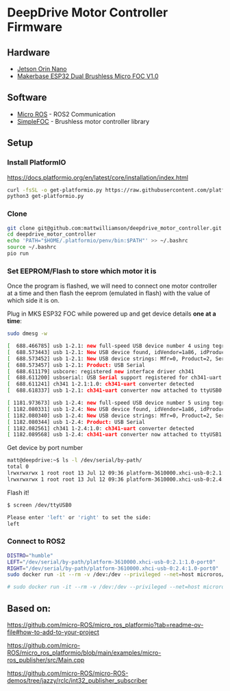 # DeepDrive Motor Controller Firmware

## Hardware
- [Jetson Orin Nano](https://developer.nvidia.com/embedded/learn/get-started-jetson-orin-nano-devkit)
- [Makerbase ESP32 Dual Brushless Micro FOC V1.0](https://makerbase3d.com/product/esp32-foc/)


## Software

- [Micro ROS](https://micro.ros.org/) - ROS2 Communication
- [SimpleFOC](https://docs.simplefoc.com/library_platformio) - Brushless motor controller library


## Setup
### Install PlatformIO

https://docs.platformio.org/en/latest/core/installation/index.html

```sh
curl -fsSL -o get-platformio.py https://raw.githubusercontent.com/platformio/platformio-core-installer/master/get-platformio.py
python3 get-platformio.py
```

### Clone
```sh
git clone git@github.com:mattwilliamson/deepdrive_motor_controller.git
cd deepdrive_motor_controller
echo 'PATH="$HOME/.platformio/penv/bin:$PATH"' >> ~/.bashrc
source ~/.bashrc
pio run
```

### Set EEPROM/Flash to store which motor it is
Once the program is flashed, we will need to connect one motor controller at a time and then flash the eeprom (emulated in flash) with the value of which side it is on.

Plug in MKS ESP32 FOC while powered up and get device details **one at a time**:

```sh
sudo dmesg -w

[  688.466785] usb 1-2.1: new full-speed USB device number 4 using tegra-xusb
[  688.573443] usb 1-2.1: New USB device found, idVendor=1a86, idProduct=7523, bcdDevice= 2.64
[  688.573452] usb 1-2.1: New USB device strings: Mfr=0, Product=2, SerialNumber=0
[  688.573457] usb 1-2.1: Product: USB Serial
[  688.611179] usbcore: registered new interface driver ch341
[  688.611200] usbserial: USB Serial support registered for ch341-uart
[  688.611241] ch341 1-2.1:1.0: ch341-uart converter detected
[  688.618337] usb 1-2.1: ch341-uart converter now attached to ttyUSB0

[ 1181.973673] usb 1-2.4: new full-speed USB device number 5 using tegra-xusb
[ 1182.080331] usb 1-2.4: New USB device found, idVendor=1a86, idProduct=7523, bcdDevice= 2.64
[ 1182.080340] usb 1-2.4: New USB device strings: Mfr=0, Product=2, SerialNumber=0
[ 1182.080344] usb 1-2.4: Product: USB Serial
[ 1182.082561] ch341 1-2.4:1.0: ch341-uart converter detected
[ 1182.089568] usb 1-2.4: ch341-uart converter now attached to ttyUSB1
```

Get device by port number
```sh
matt@deepdrive:~$ ls -l /dev/serial/by-path/
total 0
lrwxrwxrwx 1 root root 13 Jul 12 09:36 platform-3610000.xhci-usb-0:2.1:1.0-port0 -> ../../ttyUSB0
lrwxrwxrwx 1 root root 13 Jul 12 09:36 platform-3610000.xhci-usb-0:2.4:1.0-port0 -> ../../ttyUSB1
```

Flash it!
```sh
$ screen /dev/ttyUSB0

Please enter 'left' or 'right' to set the side:
left

```


### Connect to ROS2
```sh
DISTRO="humble"
LEFT="/dev/serial/by-path/platform-3610000.xhci-usb-0:2.1:1.0-port0"
RIGHT="/dev/serial/by-path/platform-3610000.xhci-usb-0:2.4:1.0-port0"
sudo docker run -it --rm -v /dev:/dev --privileged --net=host microros/micro-ros-agent:$DISTRO multiserial --devs "$LEFT $RIGHT" -v6

# sudo docker run -it --rm -v /dev:/dev --privileged --net=host microros/micro-ros-agent:humble serial --dev /dev/serial/by-path/platform-3610000.xhci-usb-0:2.4:1.0-port0 -v6

```



## Based on:

https://github.com/micro-ROS/micro_ros_platformio?tab=readme-ov-file#how-to-add-to-your-project

https://github.com/micro-ROS/micro_ros_platformio/blob/main/examples/micro-ros_publisher/src/Main.cpp

https://github.com/micro-ROS/micro-ROS-demos/tree/jazzy/rclc/int32_publisher_subscriber
